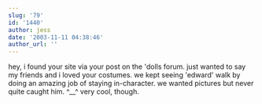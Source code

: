 ```yaml
---
slug: '79'
id: '1440'
author: jess
date: '2003-11-11 04:38:46'
author_url: ''
---
```

hey, i found your site via your post on the 'dolls forum. just wanted to say my friends and i loved your costumes. we kept seeing 'edward' walk by doing an amazing job of staying in-character. we wanted pictures but never quite caught him. ^__^ very cool, though.
